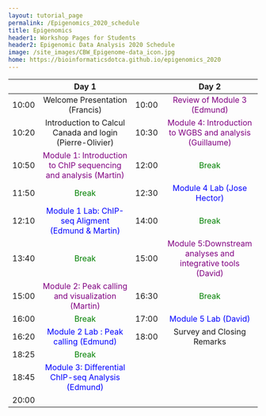 ```yaml
---
layout: tutorial_page
permalink: /Epigenomics_2020_schedule
title: Epigenomics
header1: Workshop Pages for Students
header2: Epigenomic Data Analysis 2020 Schedule
image: /site_images/CBW_Epigenome-data_icon.jpg
home: https://bioinformaticsdotca.github.io/epigenomics_2020
---
```



| | **Day 1** | | **Day 2** |  
| :---: | :---: | :---: | :---: |  
| 10:00 | Welcome Presentation (Francis) | 10:00 | <font color="purple">Review of Module 3 (Edmund) | 
| 10:20 | Introduction to Calcul Canada and login (Pierre-Olivier)| 10:30 | <font color="purple">Module 4: Introduction to WGBS and analysis (Guillaume)</font> |  
| 10:50 | <font color="purple">Module 1: Introduction to ChIP sequencing and analysis (Martin)</font> | 12:00 | <font color="green">Break</font>	|  
| 11:50 | <font color="green">Break</font>	| 12:30 | <font color="blue">Module 4 Lab (Jose Hector)</font>|  
| 12:10 | <font color="blue">Module 1 Lab: ChIP-seq Aligment (Edmund & Martin)</font>| 14:00 | <font color="green">Break</font>	 |  
| 13:40 | <font color="green">Break</font>	 | 15:00 | <font color="purple">Module 5:Downstream analyses and integrative tools (David)</font> |  
| 15:00 | <font color="purple">Module 2: Peak calling and visualization (Martin)</font>| 16:30 | <font color="green">Break</font>	 |  
| 16:00 | <font color="green">Break</font>	 | 17:00 | <font color="blue">Module 5 Lab (David)</font> |  
| 16:20 | <font color="blue">Module 2 Lab : Peak calling (Edmund)</font> | 18:00 | Survey and Closing Remarks |  
| 18:25 | <font color="green">Break</font>	 | | |  
| 18:45 | <font color="blue">Module 3: Differential ChIP-seq Analysis (Edmund)</font> | | |
| 20:00 | | | |  

